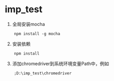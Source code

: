 # imp_test
1. 全局安装mocha
```
    npm install -g mocha
```

2. 安装依赖
```
    npm install
```

3. 添加chromedriver到系统环境变量Path中，例如
```
    ;D:\imp_test\chromedriver
```
